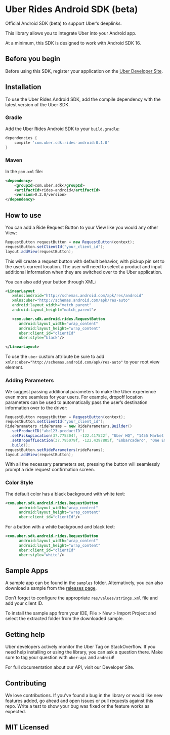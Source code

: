 # Uber Rides Android SDK (beta)

Official Android SDK (beta) to support Uber’s deeplinks.

This library allows you to integrate Uber into your Android app.

At a minimum, this SDK is designed to work with Android SDK 16.

## Before you begin

Before using this SDK, register your application on the [Uber Developer Site](https://developer.uber.com/).

## Installation

To use the Uber Rides Android SDK, add the compile dependency with the latest version of the Uber SDK.

### Gradle

Add the Uber Rides Android SDK to your `build.gradle`:
```gradle
dependencies {
    compile 'com.uber.sdk:rides-android:0.1.0'
}
```

### Maven

In the `pom.xml` file:
```xml
<dependency>
    <groupId>com.uber.sdk</groupId>
    <artifactId>rides-android</artifactId>
    <version>0.2.0/version>
</dependency>
```

## How to use

You can add a Ride Request Button to your View like you would any other View:
```java
RequestButton requestButton = new RequestButton(context);
requestButton.setClientId("your_client_id");
layout.addView(requestButton);
```

This will create a request button with default behavior, with pickup pin set to the user’s current location. The user will need to select a product and input additional information when they are switched over to the Uber application.

You can also add your button through XML:
```xml
<LinearLayout
   xmlns:android="http://schemas.android.com/apk/res/android"
   xmlns:uber="http://schemas.android.com/apk/res-auto"
   android:layout_width="match_parent"
   android:layout_height="match_parent">

   <com.uber.sdk.android.rides.RequestButton
   	  android:layout_width="wrap_content"
   	  android:layout_height="wrap_content"
   	  uber:client_id="clientId"
   	  uber:style="black"/>

</LinearLayout>
```

To use the `uber` custom attribute be sure to add `xmlns:uber="http://schemas.android.com/apk/res-auto"` to your root view element.

### Adding Parameters

We suggest passing additional parameters to make the Uber experience even more seamless for your users. For example, dropoff location parameters can be used to automatically pass the user’s destination information over to the driver:
```java
RequestButton requestButton = RequestButton(context);
requestButton.setClientId("your_client_id");
RideParameters rideParams = new RideParameters.Builder()
  .setProductID("abc123-productID")
  .setPickupLocation(37.775304f, -122.417522f, "Uber HQ", "1455 Market Street, San Francisco")
  .setDropoffLocation(37.795079f, -122.4397805f, "Embarcadero", "One Embarcadero Center, San Francisco")
  .build();
requestButton.setRideParameters(rideParams);
layout.addView(requestButton);
```
With all the necessary parameters set, pressing the button will seamlessly prompt a ride request confirmation screen.

### Color Style

The default color has a black background with white text:
```xml
<com.uber.sdk.android.rides.RequestButton
   	  android:layout_width="wrap_content"
   	  android:layout_height="wrap_content"
   	  uber:client_id="clientId"/>
```
For a button with a white background and black text:
```xml
<com.uber.sdk.android.rides.RequestButton
   	  android:layout_width="wrap_content"
   	  android:layout_height="wrap_content"
   	  uber:client_id="clientId"
   	  uber:style="white"/>
```

## Sample Apps


A sample app can be found in the `samples` folder. Alternatively, you can also download a sample from the [releases page](https://github.com/uber/rides-android-sdk/releases/tag/v0.2.0).

Don’t forget to configure the appropriate `res/values/strings.xml` file and add your client ID.

To install the sample app from your IDE, File > New > Import Project and select the extracted folder from the downloaded sample.

## Getting help

Uber developers actively monitor the Uber Tag on StackOverflow. If you need help installing or using the library, you can ask a question there. Make sure to tag your question with `uber-api` and `android`!

For full documentation about our API, visit our Developer Site.

## Contributing

We love contributions. If you’ve found a bug in the library or would like new features added, go ahead and open issues or pull requests against this repo. Write a test to show your bug was fixed or the feature works as expected.

## MIT Licensed
